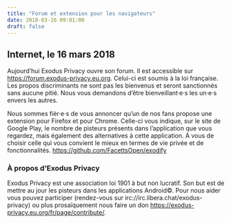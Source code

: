 ```yaml
---
title: "Forum et extension pour les navigateurs"
date: 2018-03-16 09:01:00
draft: false
---
```


## Internet, le 16 mars 2018
Aujourd’hui Exodus Privacy ouvre son forum. Il est accessible sur https://forum.exodus-privacy.eu.org. Celui-ci est soumis à la loi française.
Les propos discriminants ne sont pas les bienvenus et seront sanctionnés sans aucune pitié. Nous vous demandons d’être bienveillant·e·s les un·e·s envers les autres.

Nous sommes fièr·e·s de vous annoncer qu’un de nos fans propose une extension pour Firefox et pour Chrome. Celle-ci vous indique, sur le site de Google Play, le nombre de pisteurs présents dans l’application que vous regardez, mais également des alternatives à cette application. À vous de choisir celle qui vous convient le mieux en termes de vie privée et de fonctionnalités. https://github.com/FacettsOpen/exodify

### À propos d’Exodus Privacy
Exodus Privacy est une association loi 1901 à but non lucratif. Son but est de mettre au jour les pisteurs dans les applications Android©. Pour nous aider vous pouvez participer (rendez-vous sur irc://irc.libera.chat/exodus-privacy) ou plus prosaïquement nous faire un don https://exodus-privacy.eu.org/fr/page/contribute/.
